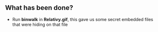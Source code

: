 ## What has been done?

- Run **binwalk** in **Relativy.gif**, this gave us some secret embedded files that were hiding on that file

